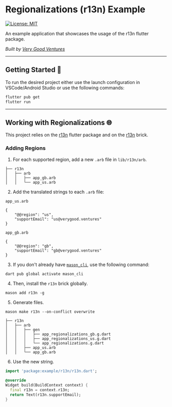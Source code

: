 # Regionalizations (r13n) Example

[![License: MIT][license_badge]][license_link]

An example application that showcases the usage of the r13n flutter package.

_Built by [Very Good Ventures][very_good_ventures_link]_

---

## Getting Started 🚀

To run the desired project either use the launch configuration in VSCode/Android Studio or use the following commands:

```sh
flutter pub get
flutter run
```

---

## Working with Regionalizations 🌐

This project relies on the [r13n][github_r13n_link] flutter package and on the [r13n][mason_r13n_link] brick.

### Adding Regions

1. For each supported region, add a new `.arb` file in `lib/r13n/arb`.

```
├── r13n
│   ├── arb
│   │   ├── app_gb.arb
│   │   └── app_us.arb
```

2. Add the translated strings to each `.arb` file:

`app_us.arb`

```arb
{
    "@@region": "us",
    "supportEmail": "us@verygood.ventures"
}
```

`app_gb.arb`

```arb
{
    "@@region": "gb",
    "supportEmail": "gb@verygood.ventures"
}
```

3. If you don't already have [`mason_cli`][mason_cli], use the following command:

```sh
dart pub global activate mason_cli
```

4. Then, install the `r13n` brick globally.

```
mason add r13n -g
```


5. Generate files.
```
mason make r13n --on-conflict overwrite
```

```
├── r13n
│   ├── arb
│   │   ├── gen
│   │   │   ├── app_regionalizations_gb.g.dart
│   │   │   ├── app_regionalizations_us.g.dart
│   │   │   └── app_regionalizations.g.dart
│   │   ├── app_us.arb
│   │   └── app_gb.arb
```

6. Use the new string.

```dart
import 'package:example/r13n/r13n.dart';

@override
Widget build(BuildContext context) {
  final r13n = context.r13n;
  return Text(r13n.supportEmail);
}
```

[mason_r13n_link]: https://brickhub.dev/bricks/r13n/0.1.0-dev.2
[github_r13n_link]: https://github.com/VeryGoodOpenSource/r13n
[mason_cli]: https://github.com/felangel/mason/tree/master/packages/mason_cli
[license_badge]: https://img.shields.io/badge/license-MIT-blue.svg
[license_link]: https://opensource.org/licenses/MIT
[very_good_ventures_link]: https://verygood.ventures/
[workflow_link]: https://github.com/flutter/pinball/actions/workflows/main.yaml
